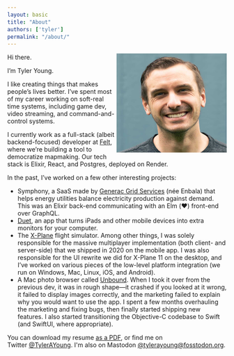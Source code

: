 ```yaml
---
layout: basic
title: "About"
authors: ['tyler']
permalink: "/about/"
---
```


<div class="float-right ml-2" style="float: right">
    <img src="/assets/images/author/tyler-young.jpg" width="253px" height="228px" class="rounded" style="margin: 0 0 0.25rem">
</div>

Hi there.

I’m Tyler Young.

I like creating things that makes people’s lives better. I’ve spent most of my career working on soft-real time systems, including game dev, video streaming, and command-and-control systems.

I currently work as a full-stack (albeit backend-focused) developer at [Felt](https://felt.com), where we’re building a tool to democratize mapmaking. Our tech stack is Elixir, React, and Postgres, deployed on Render.

In the past, I’ve worked on a few other interesting projects:

*   Symphony, a SaaS made by [Generac Grid Services](https://www.enbala.com) (née Enbala) that helps energy utilities balance electricity production against demand. This was an Elixir back-end communicating with an Elm (❤️) front-end over GraphQL.
*   [Duet](https://www.duetdisplay.com), an app that turns iPads and other mobile devices into extra monitors for your computer.
*   The [X-Plane](http://www.x-plane.com) flight simulator. Among other things, I was solely responsible for the massive multiplayer implementation (both client- and server-side) that we shipped in 2020 on the mobile app. I was also responsible for the UI rewrite we did for X-Plane 11 on the desktop, and I’ve worked on various pieces of the low-level platform integration (we run on Windows, Mac, Linux, iOS, and Android).
*   A Mac photo browser called [Unbound](https://www.unboundapp.com/). When I took it over from the previous dev, it was in rough shape—it crashed if you looked at it wrong, it failed to display images correctly, and the marketing failed to explain why you would want to use the app. I spent a few months overhauling the marketing and fixing bugs, then finally started shipping new features. I also started transitioning the Objective-C codebase to Swift (and SwiftUI, where appropriate).

You can download my resume [as a PDF](/assets/files/tyler-young-resume-october-2021.pdf), or find me on Twitter [@TylerAYoung](https://twitter.com/TylerAYoung). I'm also on Mastodon [@tylerayoung@fosstodon.org](https://fosstodon.org/web/@tylerayoung).
